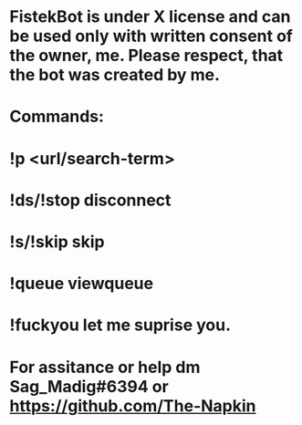 # FistekBot is under X license and can be used only with written consent of the owner, me. Please respect, that the bot was created by me.
# Commands:
# !p <url/search-term>
# !ds/!stop disconnect
# !s/!skip skip
# !queue viewqueue
# !fuckyou let me suprise you.
# For assitance or help dm Sag_Madig#6394 or https://github.com/The-Napkin

